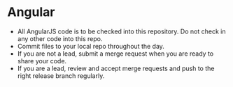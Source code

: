 # Angular
* All AngularJS code is to be checked into this repository. Do not check in any other code into this repo. 
* Commit files to your local repo throughout the day.
* If you are not a lead, submit a merge request when you are ready to share your code. 
* If you are a lead, review and accept merge requests and push to the right release branch regularly. 